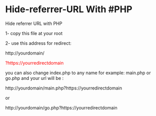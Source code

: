 # Hide-referrer-URL With #PHP
Hide referrer URL with PHP

<p>1- copy this file at your root</p>
<p>2- use this address for redirect:</p>
 <p>http://yourdomain/<p style="color:red">?https://yourredirectdomain</p></p>

<p>you can also change index.php to any name for example: main.php or go.php and your url will be : </p>
<p>http://yourdomain/main.php?https://yourredirectdomain</p>
<p>or</p>
<p>http://yourdomain/go.php?https://yourredirectdomain</p>

